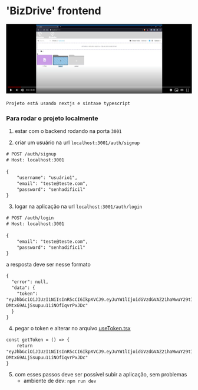 # 'BizDrive' frontend

[![app demo](app-demo.PNG)](https://youtu.be/m7VoffWYI9k "App Demo")

``Projeto está usando nextjs e sintaxe typescript``

### Para rodar o projeto localmente
1. estar com o backend rodando na porta `3001`

2. criar um usuário na url `localhost:3001/auth/signup`
```
# POST /auth/signup
# Host: localhost:3001

{
    "username": "usuário1",
    "email": "teste@teste.com",
    "password": "senhadificil"
}
```

3. logar na aplicação na url `localhost:3001/auth/login`
```
# POST /auth/login
# Host: localhost:3001

{
    "email": "teste@teste.com",
    "password": "senhadificil"
}
```
a resposta deve ser nesse formato
```
{
  "error": null,
  "data": {
    "token": "eyJhbGciOiJIUzI1NiIsInR5cCI6IkpXVCJ9.eyJuYW1lIjoidGVzdGVAZ21haWwuY29tIiwiaWQiOiI2MGEzYmQ0ZTU3ZjEzZjQxZDQyNWVjZjIiLCJpYXQiOjE2MjEzNDM1NzJ9.Onj5UDCGufiS-DMtxG9ALjSsupuu11iNOfIqvrPxJDc"
  }
}
```

4. pegar o token e alterar no arquivo [useToken.tsx](https://github.com/CauaneAndrade/chonkys-file-system/blob/master/src/pages/components/Login/UseToken.tsx#L11)
```
const getToken = () => {
    return "eyJhbGciOiJIUzI1NiIsInR5cCI6IkpXVCJ9.eyJuYW1lIjoidGVzdGVAZ21haWwuY29tIiwiaWQiOiI2MGEzYmQ0ZTU3ZjEzZjQxZDQyNWVjZjIiLCJpYXQiOjE2MjEzNDM1NzJ9.Onj5UDCGufiS-DMtxG9ALjSsupuu11iNOfIqvrPxJDc"
}
```

5. com esses passos deve ser possível subir a aplicação, sem problemas
    - ambiente de dev: `npm run dev`
